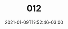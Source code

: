 ---
title: "012"
date: 2021-01-09T19:52:46-03:00
draft: false
autorias: ["André Burnier"]
plataformas: ["Processing"]
descricao: "Contador que divide a altura pelo número contado – cada linha sub-dividida pelo número da linha."
autorias_url: ["https:www.andreburnier.com", "https:www.instagram.com/burnier"]
url: "/formas/012"
---